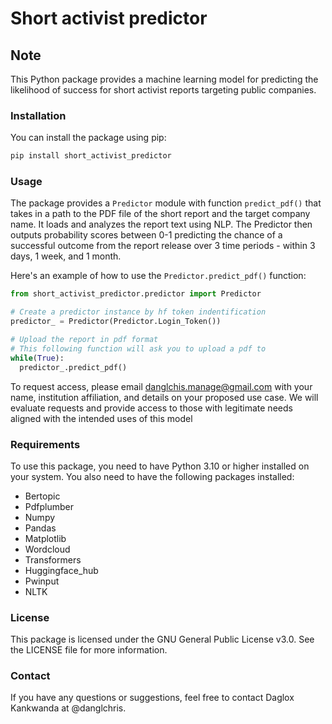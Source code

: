 Short activist predictor
===================
## Note

This Python package provides a machine learning model for predicting the likelihood of success for short activist reports targeting public companies.

### Installation

You can install the package using pip:

```bash
pip install short_activist_predictor
```
### Usage

The package provides a `Predictor` module with function `predict_pdf()` that takes in a path to the PDF file of the short report and the target company name. It loads and analyzes the report text using NLP. The Predictor then outputs probability scores between 0-1 predicting the chance of a successful outcome from the report release over 3 time periods - within 3 days, 1 week, and 1 month.

Here's an example of how to use the `Predictor.predict_pdf()` function:

``` python    
from short_activist_predictor.predictor import Predictor

# Create a predictor instance by hf token indentification
predictor_ = Predictor(Predictor.Login_Token())

# Upload the report in pdf format
# This following function will ask you to upload a pdf to
while(True):
  predictor_.predict_pdf()
```    

To request access, please email danglchis.manage@gmail.com with your name, institution affiliation, and details on your proposed use case. We will evaluate requests and provide access to those with legitimate needs aligned with the intended uses of this model

### Requirements

To use this package, you need to have Python 3.10 or higher installed on your system. You also need to have the following packages installed:

   - Bertopic
   - Pdfplumber
   - Numpy
   - Pandas
   - Matplotlib
   - Wordcloud
   - Transformers
   - Huggingface_hub
   - Pwinput
   - NLTK

### License

This package is licensed under the GNU General Public License v3.0. See the LICENSE file for more information.

### Contact

If you have any questions or suggestions, feel free to contact Daglox Kankwanda at @danglchris.

